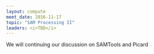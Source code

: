 ```yaml
---
layout: compute
meet_date: 2016-11-17
topic: "SAM Processing II"
leaders: <i>TBD</i>
---
```


We will continuing our discussion on SAMTools and Picard
